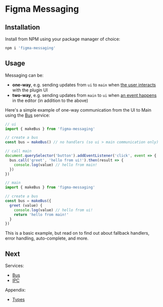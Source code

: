 # Figma Messaging

## Installation

Install from NPM using your package manager of choice:

```bash
npm i 'figma-messaging'
```

## Usage

Messaging can be:

- **one-way**, e.g. sending updates from `ui` to `main` when [the user interacts](https://www.figma.com/plugin-docs/creating-ui/) with the plugin UI
- **two-way**, e.g. sending updates from `main` to `ui` when [an event happens](https://www.figma.com/plugin-docs/api/properties/figma-on/) in the editor (in addition to the above)

Here's a simple example of one-way communication from the UI to Main using the [Bus](bus.md) service:

```ts
// ui
import { makeBus } from 'figma-messaging'

// create a bus
const bus = makeBus() // no handlers (so ui > main communication only)

// call main
document.querySelector('button').addEventListener('click', event => {
  bus.call('greet', 'hello from ui!').then(result => {
    console.log(value) // hello from main!
  })  
})
```

```ts
// main
import { makeBus } from 'figma-messaging'

// create a bus
const bus = makeBus({
  greet (value) {
    console.log(value) // hello from ui!
    return 'hello from main!'
  }
})
```

This is a basic example, but read on to find out about fallback handlers, error handling, auto-complete, and more.

## Next

Services:

- [Bus](./bus.md)
- [IPC](./ipc.md)

Appendix:

- [Types](types.md)
